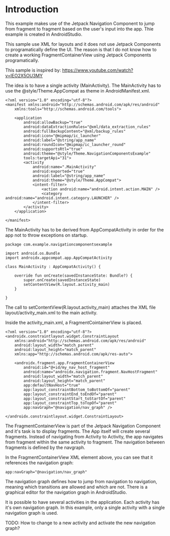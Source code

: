# Introduction

This example makes use of the Jetpack Navigation Component to jump from fragment to fragment based on the user's input into the app.
Thie example is created in AndroidStudio.

This sample use XML for layouts and it does not use Jetpack Components to programatically define the UI.
The reason is that I do not know how to create a working FragmentContainerView using Jetpack Components programatically.

This sample is inspired by: https://www.youtube.com/watch?v=IEO2X5OU3MY

The idea is to have a single activity (MainActivity).
The MainActivity has to use the @style/Theme.AppCompat as theme in AndroidManifest.xml.

```
<?xml version="1.0" encoding="utf-8"?>
<manifest xmlns:android="http://schemas.android.com/apk/res/android"
    xmlns:tools="http://schemas.android.com/tools">

    <application
        android:allowBackup="true"
        android:dataExtractionRules="@xml/data_extraction_rules"
        android:fullBackupContent="@xml/backup_rules"
        android:icon="@mipmap/ic_launcher"
        android:label="@string/app_name"
        android:roundIcon="@mipmap/ic_launcher_round"
        android:supportsRtl="true"
        android:theme="@style/Theme.NavigationComponentsExample"
        tools:targetApi="31">
        <activity
            android:name=".MainActivity"
            android:exported="true"
            android:label="@string/app_name"
            android:theme="@style/Theme.AppCompat">
            <intent-filter>
                <action android:name="android.intent.action.MAIN" />
                <category android:name="android.intent.category.LAUNCHER" />
            </intent-filter>
        </activity>
    </application>

</manifest>
```

The MainActivity has to be derived from AppCompatActivity in order for the app not to throw exceptions on startup.

```
package com.example.navigationcomponentsexample

import android.os.Bundle
import androidx.appcompat.app.AppCompatActivity

class MainActivity : AppCompatActivity() {

    override fun onCreate(savedInstanceState: Bundle?) {
        super.onCreate(savedInstanceState)
        setContentView(R.layout.activity_main)
    }

}
```

The call to setContentView(R.layout.activity_main) attaches the XML file layout/activity_main.xml to the main activity.

Inside the activity_main.xml, a FragmentCointainerView is placed.

```
<?xml version="1.0" encoding="utf-8"?>
<androidx.constraintlayout.widget.ConstraintLayout
    xmlns:android="http://schemas.android.com/apk/res/android"
    android:layout_width="match_parent"
    android:layout_height="match_parent"
    xmlns:app="http://schemas.android.com/apk/res-auto">

    <androidx.fragment.app.FragmentContainerView
        android:id="@+id/my_nav_host_fragment"
        android:name="androidx.navigation.fragment.NavHostFragment"
        android:layout_width="match_parent"
        android:layout_height="match_parent"
        app:defaultNavHost="true"
        app:layout_constraintBottom_toBottomOf="parent"
        app:layout_constraintEnd_toEndOf="parent"
        app:layout_constraintStart_toStartOf="parent"
        app:layout_constraintTop_toTopOf="parent"
        app:navGraph="@navigation/nav_graph" />

</androidx.constraintlayout.widget.ConstraintLayout>
```

The FragmentContainerView is part of the Jetpack Navigation Component and it's task is to display fragments.
The App itself will create several fragments. Instead of navigating from Activity to Activity, the app
navigates from fragment within the same activity to fragment. The navigation between fragments is defined by the navgraph.

In the FragmentContainerView XML element above, you can see that it references the navigation graph:

```
app:navGraph="@navigation/nav_graph"
```

The navigation graph defines how to jump from navigation to navigation, meaning which transitions are allowed and which are not.
There is a graphical editor for the navigation graph in AndroidStudio.

It is possible to have several activities in the application. Each activity has it's own navigation graph.
In this example, only a single activity with a single navigation graph is used.

TODO:
How to change to a new activity and activate the new navigation graph?

